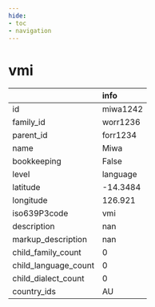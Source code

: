 ```yaml
---
hide:
- toc
- navigation
---
```

# vmi
|                      | info     |
|:---------------------|:---------|
| id                   | miwa1242 |
| family_id            | worr1236 |
| parent_id            | forr1234 |
| name                 | Miwa     |
| bookkeeping          | False    |
| level                | language |
| latitude             | -14.3484 |
| longitude            | 126.921  |
| iso639P3code         | vmi      |
| description          | nan      |
| markup_description   | nan      |
| child_family_count   | 0        |
| child_language_count | 0        |
| child_dialect_count  | 0        |
| country_ids          | AU       |